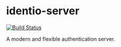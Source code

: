 # identio-server

[![Build Status](https://travis-ci.org/identio/identio-server.svg?branch=master)](https://travis-ci.org/identio/identio-server)

A modern and flexible authentication server.

